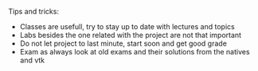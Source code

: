 Tips and tricks:
- Classes are usefull, try to stay up to date with lectures and topics
- Labs besides the one related with the project are not that important
- Do not let project to last minute, start soon and get good grade
- Exam as always look at old exams and their solutions from the natives and vtk
